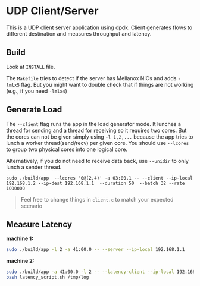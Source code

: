 # UDP Client/Server

This is a UDP client server application using dpdk. Client generates flows to
different destination and measures throughput and latency.

## Build

Look at `INSTALL` file.

The `Makefile` tries to detect if the server has Mellanox NICs and adds
`-lmlx5` flag. But you might want to double check that if things are not
working (e.g., if you need `-lmlx4`)

## Generate Load

The `--client` flag runs the app in the load generator mode. It lunches a
thread for sending and a thread for receiving so it requires two cores. But the
cores can not be given simply using `-l 1,2,...` because the app tries to lunch
a worker thread(send/recv) per given core. You should use `--lcores` to group
two physical cores into one logical core.

Alternatively, if you do not need to receive data back, use `--unidir` to only
lunch a sender thread.

```
sudo ./build/app  --lcores '0@(2,4)' -a 03:00.1 -- --client --ip-local 192.168.1.2 --ip-dest 192.168.1.1  --duration 50  --batch 32 --rate 1000000
```

> Feel free to change things in `client.c` to match your expected scenario


## Measure Latency


**machine 1:**

```bash
sudo ./build/app -l 2 -a 41:00.0 -- --server --ip-local 192.168.1.1
```

**machine 2:**

```bash
sudo ./build/app -a 41:00.0 -l 2 -- --latency-client --ip-local 192.168.1.2 --ip-dest 192.168.1.1 --batch 1 &> /tmp/log
bash latency_script.sh /tmp/log
```
